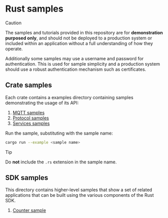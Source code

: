 # Rust samples

> [!CAUTION]
>
> The samples and tutorials provided in this repository are for **demonstration purposed only**, and should not be deployed to a production system or included within an application without a full understanding of how they operate.
>
> Additionally some samples may use a username and password for authentication. This is used for sample simplicity and a production system should use a robust authentication mechanism such as certificates.

## Crate samples

Each crate contains a examples directory containing samples demonstrating the usage of its API:

1. [MQTT samples](/rust/azure_iot_ooperations_mqtt/examples)
1. [Protocol samples](/rust/azure_iot_ooperations_protocol/examples)
1. [Services samples](/rust/azure_iot_ooperations_services/examples)

Run the sample, substituting with the sample name:

```bash
cargo run --example <sample name>
```

> [!TIP]
> Do **not** include the `.rs` extension in the sample name.

## SDK samples

This directory contains higher-level samples that show a set of related applications that can be built using the various components of the Rust SDK.

1. [Counter sample](counter)
